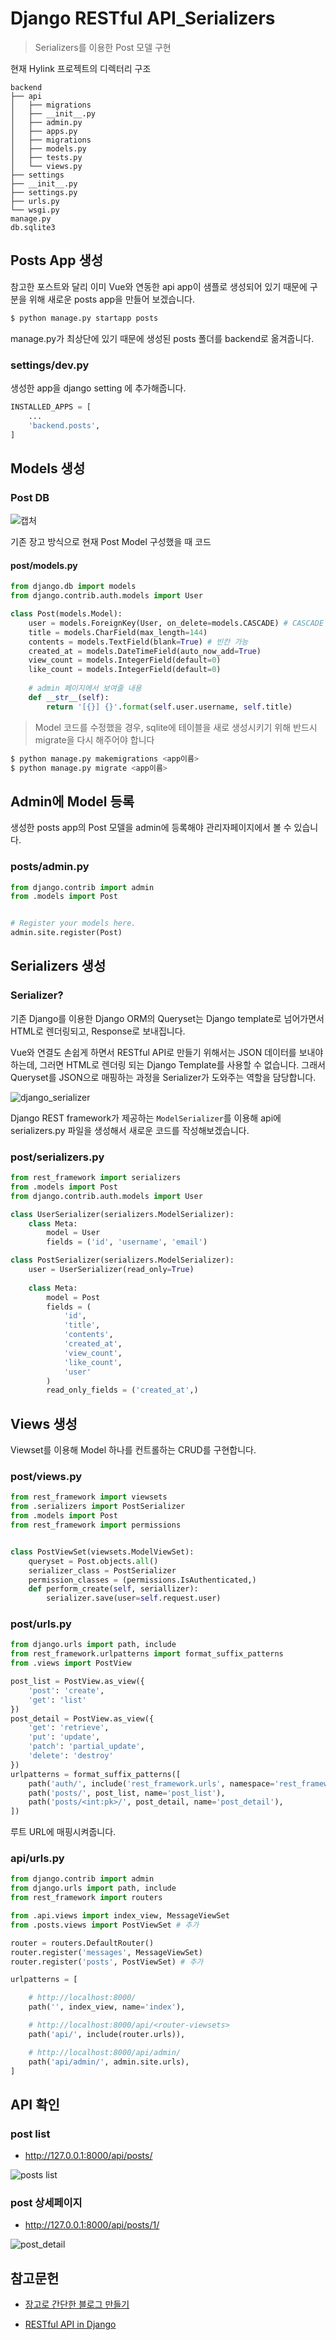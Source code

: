 # Django RESTful API_Serializers

> Serializers를 이용한 Post 모델 구현 



현재 Hylink 프로젝트의 디렉터리 구조 

```
backend
├── api
│   ├── migrations
│   ├── __init__.py
│   ├── admin.py
│   ├── apps.py
│   ├── migrations
│   ├── models.py
│   ├── tests.py
│   └── views.py
├── settings
├── __init__.py
├── settings.py
├── urls.py
└── wsgi.py
manage.py
db.sqlite3
```



## Posts App 생성 

참고한 포스트와 달리 이미 Vue와 연동한 api app이 샘플로 생성되어 있기 때문에 구분을 위해 새로운 posts app을 만들어 보겠습니다. 

```bash
$ python manage.py startapp posts
```

manage.py가 최상단에 있기 때문에 생성된 posts 폴더를 backend로 옮겨줍니다. 



### settings/dev.py

생성한 app을 django setting 에 추가해줍니다. 

```python
INSTALLED_APPS = [
    ...
    'backend.posts',
]
```



## Models 생성

### Post DB

![캡처](https://lab.ssafy.com/s1-final/hylink/uploads/55b156e2814f53e0581ec5bc4ab6051c/%EC%BA%A1%EC%B2%98.PNG)



기존 장고 방식으로 현재 Post Model 구성했을 때 코드 

#### post/models.py

```python
from django.db import models
from django.contrib.auth.models import User 

class Post(models.Model):
    user = models.ForeignKey(User, on_delete=models.CASCADE) # CASCADE = 삭제시 foreignkey를 포함하는 모델 인스턴스도 삭제
    title = models.CharField(max_length=144)
    contents = models.TextField(blank=True) # 빈칸 가능 
    created_at = models.DateTimeField(auto_now_add=True)
    view_count = models.IntegerField(default=0)
    like_count = models.IntegerField(default=0)
    
    # admin 페이지에서 보여줄 내용 
    def __str__(self):
        return '[{}] {}'.format(self.user.username, self.title)
```



> Model 코드를 수정했을 경우, sqlite에 테이블을 새로 생성시키기 위해 반드시 migrate을 다시 해주어야 합니다

```bash
$ python manage.py makemigrations <app이름>
$ python manage.py migrate <app이름>
```





## Admin에 Model 등록

생성한 posts app의 Post 모델을 admin에 등록해야 관리자페이지에서 볼 수 있습니다. 

### posts/admin.py

```python
from django.contrib import admin
from .models import Post


# Register your models here.
admin.site.register(Post)
```



## Serializers 생성

### Serializer?

기존 Django를 이용한 Django ORM의 Queryset는 Django template로 넘어가면서 HTML로 렌더링되고, Response로 보내집니다. 

Vue와 연결도 손쉽게 하면서 RESTful API로 만들기 위해서는 JSON 데이터를 보내야하는데, 그러면 HTML로 렌더링 되는 Django Template를 사용할 수 없습니다. 그래서 Queryset를 JSON으로 매핑하는 과정을 Serializer가 도와주는 역할을 담당합니다. 



![django_serializer](https://miro.medium.com/max/2048/1*AjXUSAQ5WPHi2lvfRKD08g.jpeg)



Django REST framework가 제공하는 `ModelSerializer`를 이용해 api에 serializers.py 파일을 생성해서 새로운 코드를 작성해보겠습니다. 



### post/serializers.py

```python
from rest_framework import serializers
from .models import Post 
from django.contrib.auth.models import User

class UserSerializer(serializers.ModelSerializer):
    class Meta:
        model = User
        fields = ('id', 'username', 'email')

class PostSerializer(serializers.ModelSerializer):
    user = UserSerializer(read_only=True)
    
    class Meta:
        model = Post
        fields = (
            'id',
            'title',
            'contents',
            'created_at',
            'view_count',
            'like_count',
            'user'
        )
        read_only_fields = ('created_at',)
```



## Views 생성

Viewset를 이용해 Model 하나를 컨트롤하는 CRUD를 구현합니다.



### post/views.py

```python
from rest_framework import viewsets
from .serializers import PostSerializer
from .models import Post
from rest_framework import permissions


class PostViewSet(viewsets.ModelViewSet):
    queryset = Post.objects.all()
    serializer_class = PostSerializer
    permission_classes = (permissions.IsAuthenticated,)
    def perform_create(self, seriallizer):
        serializer.save(user=self.request.user)
```



### post/urls.py

```python
from django.urls import path, include
from rest_framework.urlpatterns import format_suffix_patterns
from .views import PostView

post_list = PostView.as_view({
    'post': 'create',
    'get': 'list'
})
post_detail = PostView.as_view({
    'get': 'retrieve',
    'put': 'update',
    'patch': 'partial_update',
    'delete': 'destroy'
})
urlpatterns = format_suffix_patterns([
    path('auth/', include('rest_framework.urls', namespace='rest_framework')),
    path('posts/', post_list, name='post_list'),
    path('posts/<int:pk>/', post_detail, name='post_detail'),
])
```



루트 URL에 매핑시켜줍니다. 

### api/urls.py

```python
from django.contrib import admin
from django.urls import path, include
from rest_framework import routers

from .api.views import index_view, MessageViewSet
from .posts.views import PostViewSet # 추가 

router = routers.DefaultRouter()
router.register('messages', MessageViewSet)
router.register('posts', PostViewSet) # 추가

urlpatterns = [

    # http://localhost:8000/
    path('', index_view, name='index'),

    # http://localhost:8000/api/<router-viewsets>
    path('api/', include(router.urls)),

    # http://localhost:8000/api/admin/
    path('api/admin/', admin.site.urls),
]

```



## API 확인 

### post list 

- http://127.0.0.1:8000/api/posts/

![posts list](https://lab.ssafy.com/s1-final/hylink/uploads/f0b4e7d1f38267bd9c27815f8d3b21bc/%EC%BA%A1%EC%B2%98.PNG)

### post 상세페이지

- http://127.0.0.1:8000/api/posts/1/

![post_detail](https://lab.ssafy.com/s1-final/hylink/uploads/7485b9ddbde1776bca120e9b6db4f7ee/%EC%BA%A1%EC%B2%98.PNG)



## 참고문헌

- [장고로 간단한 블로그 만들기]([https://medium.com/wasd/django%EB%A1%9C-%EA%B0%84%EB%8B%A8%ED%95%9C-%EB%B8%94%EB%A1%9C%EA%B7%B8-%EB%A7%8C%EB%93%A4%EA%B8%B0-1-%EA%B0%9C%EC%9A%94-%ED%94%84%EB%A1%9C%EC%A0%9D%ED%8A%B8-%EA%B5%AC%EC%84%B1-83d03ec74395](https://medium.com/wasd/django로-간단한-블로그-만들기-1-개요-프로젝트-구성-83d03ec74395))

- [RESTful API in Django](https://medium.com/wasd/restful-api-in-django-16fc3fb1a238)